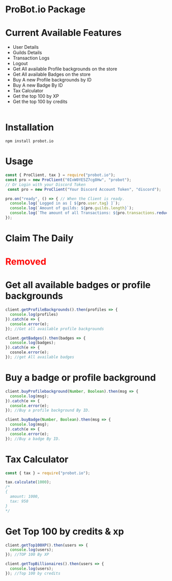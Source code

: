 # ProBot.io Package

# Current Available Features

<table>
  <ul>
    <li>User Details</li>
    <li>Guilds Details</li>
    <li>Transaction Logs</li>
    <li>Logout</li>
    <li>Get All available Profile backgrounds on the store</li>
    <li>Get All available Badges on the store</li>
    <li>Buy A new Profile backgrounds by ID</li>
    <li>Buy A new Badge By ID</li>
    <li>Tax Calculator</li>
    <li>Get the top 100 by XP</li>
    <li>Get the top 100 by credits</li>
    
  </ul>
</table>

# Installation

```
npm install probot.io
```

# Usage

```js
const { ProClient, tax } = require("probot.io");
const pro = new ProClient("0IxW0YE5Z7cg8Hw", "probot");
// Or Login with your Discord Token
 const pro = new ProClient("Your Discord Account Token", "discord");

pro.on("ready", () => { // When the Client is ready.
  console.log(`Logged in as [ ${pro.user.tag} ]`);
  console.log(`Amount of guilds: ${pro.guilds.length}`);
  console.log(`The amount of all Transactions: ${pro.transactions.reduce((a, b) => a + b.transactions.length, 0)}`);
});

```

# Claim The Daily 
<h1 style="color: red">Removed</h1>


# Get all available badges or profile backgrounds
```js
client.getProfileBackgrounds().then(profiles => {
  console.log(profiles)
}).catch(e => {
  console.error(e);
}); //Get all available profile backgrounds

client.getBadges().then(badges => {
  console.log(badges);
}).catch(e => {
  cosnole.error(e);
}); //get All available badges

```

# Buy a badge or profile background
```js
client.buyProfilebackground(Number, Boolean).then(msg => {
  console.log(msg);
}).catch(e => {
  console.error(e);
}); //Buy a profile background By ID.

client.buyBadge(Number, Boolean).then(msg => {
  console.log(msg);
}).catch(e => {
  console.error(e);
}); //Buy a badge By ID.

```

# Tax Calculator
```js
const { tax } = require("probot.io");

tax.calculate(1000);
/*
{
  amount: 1000,
  tax: 950
}
*/
```

# Get Top 100 by credits & xp
```js
client.getTop100XP().then(users => {
  console.log(users);
}); //TOP 100 By XP

client.getTopBillionaires().then(users => {
  console.log(users);
}); //Top 100 by credits
```